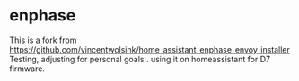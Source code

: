 # enphase

This is a fork from https://github.com/vincentwolsink/home_assistant_enphase_envoy_installer
Testing, adjusting for personal goals.. using it on homeassistant for D7 firmware.
